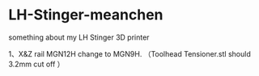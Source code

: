 # LH-Stinger-meanchen
something about my LH Stinger 3D printer

1、X&Z rail MGN12H change to MGN9H.
（Toolhead Tensioner.stl should 3.2mm cut off ）


